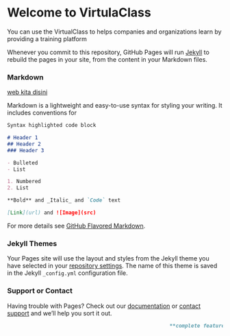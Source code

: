 # **Welcome to VirtulaClass**

You can use the VirtualClass to helps companies and organizations learn by providing a training platform

Whenever you commit to this repository, GitHub Pages will run [Jekyll](https://jekyllrb.com/) to rebuild the pages in your site, from the content in your Markdown files.

### Markdown

[web kita disini](http://elearning.ikonsultan.com/)

Markdown is a lightweight and easy-to-use syntax for styling your writing. It includes conventions for

```markdown
Syntax highlighted code block

# Header 1
## Header 2
### Header 3

- Bulleted
- List

1. Numbered
2. List

**Bold** and _Italic_ and `Code` text

[Link](url) and ![Image](src)
```

For more details see [GitHub Flavored Markdown](https://guides.github.com/features/mastering-markdown/).

### Jekyll Themes

Your Pages site will use the layout and styles from the Jekyll theme you have selected in your [repository settings](https://github.com/ydkharisma/ydkharisma.github.io/settings). The name of this theme is saved in the Jekyll `_config.yml` configuration file.

### Support or Contact

Having trouble with Pages? Check out our [documentation](https://help.github.com/categories/github-pages-basics/) or [contact support](https://github.com/contact) and we’ll help you sort it out.

```markdown
                                                     **complete features**

